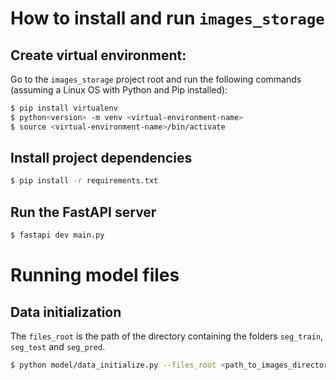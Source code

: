 # How to install and run `images_storage`

## Create virtual environment:

Go to the `images_storage` project root and run the following commands (assuming a Linux OS with Python and Pip installed):

```bash
$ pip install virtualenv
$ python<version> -m venv <virtual-environment-name>
$ source <virtual-environment-name>/bin/activate
```

## Install project dependencies

```bash
$ pip install -r requirements.txt
```

## Run the FastAPI server

```bash
$ fastapi dev main.py
```

# Running model files

## Data initialization

The `files_root` is the path of the directory containing the folders `seg_train`, `seg_test` and `seg_pred`.

```bash
$ python model/data_initialize.py --files_root <path_to_images_directory>
```
